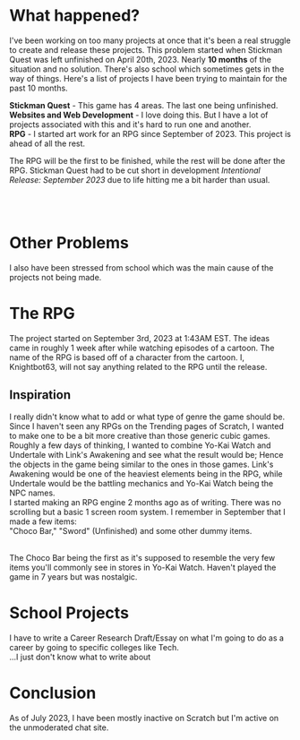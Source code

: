 # What happened?
I've been working on too many projects at once that it's been a real struggle to create and release these projects. This problem started when Stickman Quest was left unfinished on April 20th, 2023.
Nearly **10 months** of the situation and no solution. There's also school which sometimes gets in the way of things. Here's a list of projects I have been trying to maintain for the past 10 months.

**Stickman Quest** - This game has 4 areas. The last one being unfinished.<br>
**Websites and Web Development** - I love doing this. But I have a lot of projects associated with this and it's hard to run one and another.
<br>
**RPG** - I started art work for an RPG since September of 2023. This project is ahead of all the rest.

The RPG will be the first to be finished, while the rest will be done after the RPG. 
Stickman Quest had to be cut short in development *Intentional Release: September 2023* due to life hitting me a bit harder than usual. 

<br><br>
# Other Problems
I also have been stressed from school which was the main cause of the projects not being made.

# The RPG
The project started on September 3rd, 2023 at 1:43AM EST. The ideas came in roughly 1 week after while watching episodes of a cartoon. The name of the RPG is based off of a character from the cartoon. I, Knightbot63, will not say anything related to the RPG until the release.
## Inspiration
I really didn't know what to add or what type of genre the game should be. Since I haven't seen any RPGs on the Trending pages of Scratch, I wanted to make one to be a bit more creative than those generic cubic games. Roughly a few days of thinking, I wanted to combine Yo-Kai Watch and Undertale with Link's Awakening and see what the result would be; Hence the objects in the game being similar to the ones in those games. Link's Awakening would be one of the heaviest elements being in the RPG, while Undertale would be the battling mechanics and Yo-Kai Watch being the NPC names.
<br>I started making an RPG engine 2 months ago as of writing. There was no scrolling but a basic 1 screen room system. I remember in September that I made a few items:<br>
"Choco Bar," "Sword" (Unfinished) and some other dummy items.

<br>The Choco Bar being the first as it's supposed to resemble the very few items you'll commonly see in stores in Yo-Kai Watch. Haven't played the game in 7 years but was nostalgic.

# School Projects
I have to write a Career Research Draft/Essay on what I'm going to do as a career by going to specific colleges like Tech. <br>
...I just don't know what to write about
# Conclusion
As of July 2023, I have been mostly inactive on Scratch but I'm active on the unmoderated chat site.
